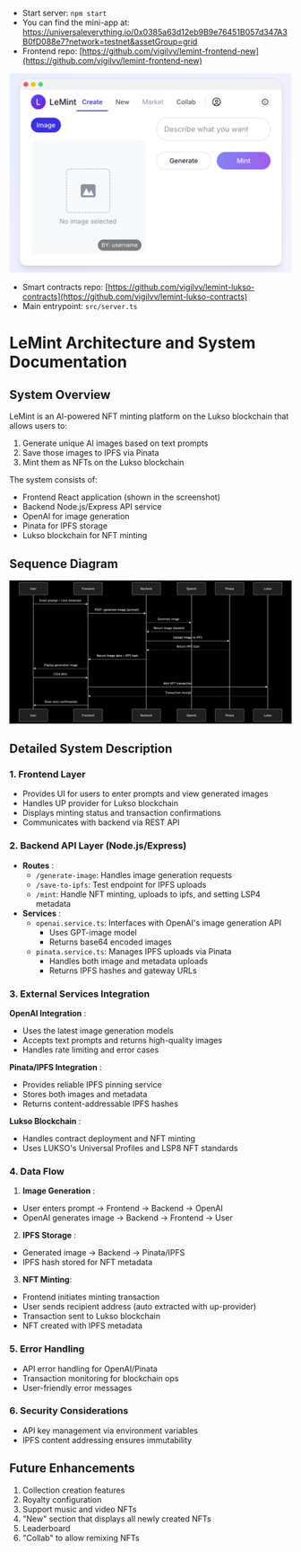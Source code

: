 - Start server: `npm start`
- You can find the mini-app at: https://universaleverything.io/0x0385a63d12eb9B9e76451B057d347A3B0fD088e7?network=testnet&assetGroup=grid
- Frontend repo: [https://github.com/vigilvv/lemint-frontend-new](https://github.com/vigilvv/lemint-frontend-new)

![img](./assets/lemint-mini-app.png)

- Smart contracts repo: [https://github.com/vigilvv/lemint-lukso-contracts](https://github.com/vigilvv/lemint-lukso-contracts)
- Main entrypoint: `src/server.ts`

# LeMint Architecture and System Documentation

## System Overview

LeMint is an AI-powered NFT minting platform on the Lukso blockchain that allows users to:

1. Generate unique AI images based on text prompts
2. Save those images to IPFS via Pinata
3. Mint them as NFTs on the Lukso blockchain

The system consists of:

* Frontend React application (shown in the screenshot)
* Backend Node.js/Express API service
* OpenAI for image generation
* Pinata for IPFS storage
* Lukso blockchain for NFT minting

## Sequence Diagram

![a](./assets/lemint-backend-sequence-diagram.png)


## Detailed System Description

### 1. Frontend Layer

* Provides UI for users to enter prompts and view generated images
* Handles UP provider for Lukso blockchain
* Displays minting status and transaction confirmations
* Communicates with backend via REST API

### 2. Backend API Layer (Node.js/Express)

* **Routes** :
  * `/generate-image`: Handles image generation requests
  * `/save-to-ipfs`: Test endpoint for IPFS uploads
  * `/mint`: Handle NFT minting, uploads to ipfs, and setting LSP4 metadata
* **Services** :
  * `openai.service.ts`: Interfaces with OpenAI's image generation API
    * Uses GPT-image model
    * Returns base64 encoded images
  * `pinata.service.ts`: Manages IPFS uploads via Pinata
    * Handles both image and metadata uploads
    * Returns IPFS hashes and gateway URLs

### 3. External Services Integration

 **OpenAI Integration** :

* Uses the latest image generation models
* Accepts text prompts and returns high-quality images
* Handles rate limiting and error cases

 **Pinata/IPFS Integration** :

* Provides reliable IPFS pinning service
* Stores both images and metadata
* Returns content-addressable IPFS hashes

 **Lukso Blockchain** :

* Handles contract deployment and NFT minting
* Uses LUKSO's Universal Profiles and LSP8 NFT standards

### 4. Data Flow

1. **Image Generation** :

* User enters prompt → Frontend → Backend → OpenAI
* OpenAI generates image → Backend → Frontend → User

2. **IPFS Storage** :

* Generated image → Backend → Pinata/IPFS
* IPFS hash stored for NFT metadata

3. **NFT Minting**:

* Frontend initiates minting transaction
* User sends recipient address (auto extracted with up-provider)
* Transaction sent to Lukso blockchain
* NFT created with IPFS metadata

### 5. Error Handling

* API error handling for OpenAI/Pinata
* Transaction monitoring for blockchain ops
* User-friendly error messages

### 6. Security Considerations

* API key management via environment variables
* IPFS content addressing ensures immutability

## Future Enhancements

1. Collection creation features
2. Royalty configuration
3. Support music and video NFTs
4. "New" section that displays all newly created NFTs
5. Leaderboard
6. "Collab" to allow remixing NFTs
